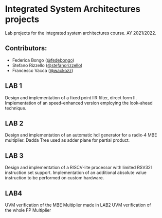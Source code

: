 
# Integrated System Architectures projects
Lab projects for the integrated system architectures course. AY 2021/2022.
## Contributors:
- Federica Bongo ([@fedebongo](https://github.com/fedebongo))
- Stefano Rizzello ([@stefanorizzello](https://github.com/stefanorizzello))
- Francesco Vacca ([@wackozz](https://github.com/wackozz))

## LAB 1
Design and implementation of a fixed point IIR filter, direct form II.
Implementation of an speed-enhanced version employing the look-ahead technique.

## LAB 2
Design and implementation of an automatic hdl generator for a radix-4 MBE multiplier.
Dadda Tree used as adder plane for partial product.

## LAB 3
Design and implementation of a RISCV-lite processor with limited RSV32I instruction set support.
Implementation of an additional absolute value instruction to be performed on custom hardware.

## LAB4
UVM verification of the MBE Multiplier made in LAB2
UVM verification of the whole FP Multiplier
